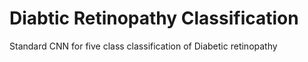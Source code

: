 # Diabtic Retinopathy Classification 
Standard CNN for five class classification of Diabetic retinopathy
